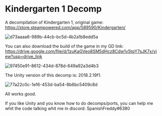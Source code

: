 # Kindergarten 1 Decomp
A decompilation of Kindergarten 1, original game: https://store.steampowered.com/app/589590/Kindergarten/

![d73aaaa6-989b-44cb-bc5d-4b2a1b8edd5a](https://github.com/SpanishFreddy/Kindergarten-1-Decomp/assets/121837347/d976e54b-2e4e-40db-ba5e-358d272f9bd6)

You can also download the build of the game in my GD link:
https://drive.google.com/file/d/1zuKaGVeo8SM5dHcz8Cdw1v5tqY7sJK7x/view?usp=drive_link

![97450e91-8612-434d-878d-649a92a3d4b3](https://github.com/SpanishFreddy/Kindergarten-1-Decomp/assets/121837347/70ac7da7-3006-4cdd-b3b9-333f4f5e8af3)

The Unity version of this decomp is: 2018.2.19f1.

![77a22c0c-1e16-453d-ba54-8b6bc5409c8d](https://github.com/SpanishFreddy/Kindergarten-1-Decomp/assets/121837347/62cb3194-818f-4a38-9361-abfeb18eea5d)

All works good.

If you like Unity and you know how to do decomps/ports, you can help me whit the code talking whit me in discord: SpanishFreddy#6380
